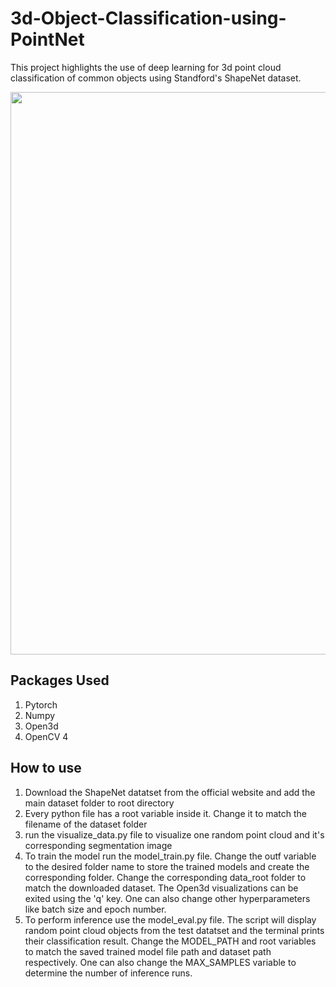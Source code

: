 # 3d-Object-Classification-using-PointNet
This project highlights the use of deep learning for 3d point cloud classification of common objects using Standford's ShapeNet dataset. 

<img src="deliv/output.gif" width= 900px>

## Packages Used
1) Pytorch
2) Numpy
3) Open3d
4) OpenCV 4

## How to use

1) Download the ShapeNet datatset from the official website and add the main dataset folder to root directory
2) Every python file has a root variable inside it. Change it to match the filename of the dataset folder
3) run the visualize_data.py file to visualize one random point cloud and it's corresponding segmentation image
4) To train the model run the model_train.py file. Change the outf variable to the desired folder name to store the trained models and create the corresponding folder. Change the corresponding data_root folder to match the downloaded dataset. The Open3d visualizations can be exited using the 'q' key. One can also change other hyperparameters like batch size and epoch number.
5) To perform inference use the model_eval.py file. The script will display random point cloud objects from the test datatset and the terminal prints their classification result. Change the MODEL_PATH and root variables to match the saved trained model file path and dataset path respectively. One can also change the MAX_SAMPLES variable to determine the number of inference runs.

